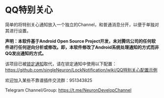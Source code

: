 # QQ特别关心

简单的将特别关心通知放入一个独立的Channel，和普通消息分开，以便于单独对其进行设置。

**声明：本软件基于Android Open Source Project开发，未对腾讯公司的任何软件进行任何逆向分析或修改。即，本软件修改了Android系统处理通知的方式而非QQ发出通知的方式。**

该项目已被[锁定通知](https://github.com/singleNeuron/LockNotification)取代，请在锁定通知中使用以下配置：https://github.com/singleNeuron/LockNotification/wiki/QQ特别关心配置示例

欢迎加入某些不靠谱插件交流群：951343825

Telegram Channel/Group: https://t.me/NeuronDevelopChannel
